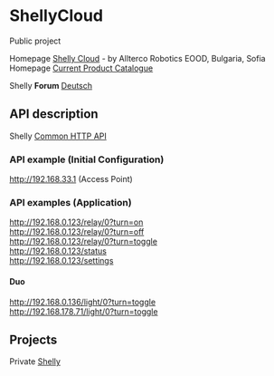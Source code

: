 # ShellyCloud
Public project

Homepage [Shelly Cloud](https://shelly.cloud/) - by Allterco Robotics EOOD, Bulgaria, Sofia  
Homepage [Current Product Catalogue](https://shelly.cloud/documents/catalogues/catalogue.pdf)  

Shelly **Forum** [Deutsch](https://www.shelly-support.eu/forum/)

## API description
Shelly [Common HTTP API](https://shelly-api-docs.shelly.cloud/#common-http-api)

### API example (Initial Configuration)
http://192.168.33.1 (Access Point)

### API examples (Application)
http://192.168.0.123/relay/0?turn=on  
http://192.168.0.123/relay/0?turn=off  
http://192.168.0.123/relay/0?turn=toggle  
http://192.168.0.123/status   
http://192.168.0.123/settings   
#### Duo
http://192.168.0.136/light/0?turn=toggle  
http://192.168.178.71/light/0?turn=toggle  


## Projects

Private [Shelly](https://github.com/griemide/Shelly)

[]()  
[]()  
[]()  
